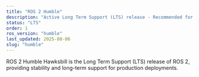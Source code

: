 ```yaml
---
title: "ROS 2 Humble"
description: "Active Long Term Support (LTS) release - Recommended for production use"
status: "LTS"
order: 1
ros_version: "humble"
last_updated: 2025-08-06
slug: "humble"
---
```


ROS 2 Humble Hawksbill is the Long Term Support (LTS) release of ROS 2, providing stability and long-term support for production deployments.